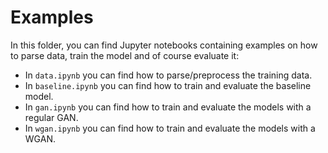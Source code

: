 # Examples

In this folder, you can find Jupyter notebooks containing examples on how to parse data, train the model and of course evaluate it:

* In `data.ipynb` you can find how to parse/preprocess the training data.
* In `baseline.ipynb` you can find how to train and evaluate the baseline model.
* In `gan.ipynb` you can find how to train and evaluate the models with a regular GAN.
* In `wgan.ipynb` you can find how to train and evaluate the models with a WGAN.

